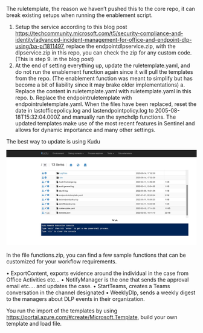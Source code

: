 The ruletemplate, the reason we haven’t pushed this to the core repo, it can break existing setups when running the enablement script. 

1.	Setup the service according to this blog post https://techcommunity.microsoft.com/t5/security-compliance-and-identity/advanced-incident-management-for-office-and-endpoint-dlp-using/ba-p/1811497, replace the endpointdlpservice.zip, with the dlpservice.zip in this repo, you can check the zip for any custom code. (This is step 9. in the blog post)
2.	At the end of setting everything up, update the ruletemplate.yaml, and do not run the enablement function again since it will pull the templates from the repo. (The enablement function was meant to simplify but has become a bit of liability since it may brake older implementations)
a.	Replace the content in ruletemplate.yaml with ruletemplate.yaml in this repo.
b.	Replace the endpointruletemplate with endpointruletemplate.yaml.
When the files have been replaced, reset the date in lastofficepolicy.log and lastendpointpolicy.log to 2005-08-18T15:32:04.000Z and manually run the synchdlp functions. The updated templates make use of the most recent features in Sentinel and allows for dynamic importance and many other settings.

The best way to update is using Kudu   

![Kudu](./Kudu.jpg)


In the file functions.zip, you can find a few sample functions that can be customized for your workflow requirements.

•	ExportContent, exports evidence around the individual in the case from Office Activities etc…
•	NotifyManager is the one that sends the approval email etc…. and updates the case.
•	StartTeams, creates a Teams conversation in the channel designated
•	WeeklyDlp, sends a weekly digest to the managers about DLP events in their organization.

You run the import of the templates by using https://portal.azure.com/#create/Microsoft.Template, build your own template and load file.
